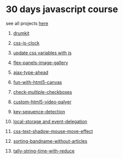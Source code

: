 # 30 days javascript course

see all projects [ here](https://nimishawilson.github.io/thirty-days-of-js/)

1) [drumkit](https://nimishawilson.github.io/thirty-days-of-js/drum-kit/index.html)
2) [ css-js-clock](https://nimishawilson.github.io/thirty-days-of-js/css-js-clock/index.html)
3) [ update css variables with js](https://nimishawilson.github.io/thirty-days-of-js/css-variables-and-js/index.html)
4) [ flex-panels-image-gallery](https://nimishawilson.github.io/thirty-days-of-js/flex-panels-image-gallery/index.html)
5) [ ajax-type-ahead](https://nimishawilson.github.io/thirty-days-of-js/ajax-type-ahead/index.html)
6) [ fun-with-html5-canvas ](https://nimishawilson.github.io/thirty-days-of-js/fun-with-html5-canvas/index.html)
7) [ check-multiple-checkboxes ](https://nimishawilson.github.io/thirty-days-of-js/check-multiple-checkboxes/index.html)
8) [ custom-html5-video-palyer](https://nimishawilson.github.io/thirty-days-of-js/custom-video-player/index.html)
9) [key-sequence-detection](https://nimishawilson.github.io/thirty-days-of-js/key-sequence-detection/index.html)

10) [local-storage and event-delegation](https://nimishawilson.github.io/thirty-days-of-js/local-storage-event-delegation/index.html)   
11) [css-text-shadow-mouse-move-effect](https://nimishawilson.github.io/thirty-days-of-js/css-text-shadow-mouse-move-effect/index.html)
12) [sorting-bandname-without-articles](https://nimishawilson.github.io/thirty-days-of-js/sorting-bandname-without-articles/index.html)
13) [tally-string-time-with-reduce](https://nimishawilson.github.io/thirty-days-of-js/tally-string-time-with-reduce/index.html)





